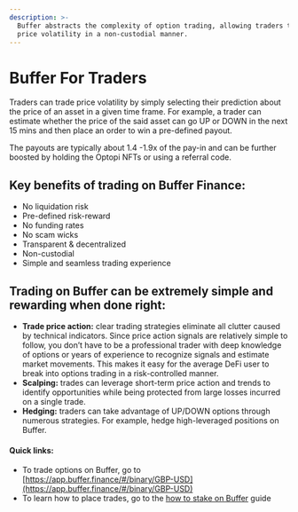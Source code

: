 ```yaml
---
description: >-
  Buffer abstracts the complexity of option trading, allowing traders to trade
  price volatility in a non-custodial manner.
---
```


# Buffer For Traders

Traders can trade price volatility by simply selecting their prediction about the price of an asset in a given time frame. For example, a trader can estimate whether the price of the said asset can go UP or DOWN in the next 15 mins and then place an order to win a pre-defined payout.

The payouts are typically about 1.4 -1.9x of the pay-in and can be further boosted by holding the Optopi NFTs or using a referral code.

## **Key benefits of trading on Buffer Finance:**

* No liquidation risk
* Pre-defined risk-reward
* No funding rates
* No scam wicks
* Transparent & decentralized
* Non-custodial
* Simple and seamless trading experience

## **Trading on Buffer can be extremely simple and rewarding when done right:**

* **Trade price action:** clear trading strategies eliminate all clutter caused by technical indicators. Since price action signals are relatively simple to follow, you don’t have to be a professional trader with deep knowledge of options or years of experience to recognize signals and estimate market movements. This makes it easy for the average DeFi user to break into options trading in a risk-controlled manner.
* **Scalping:** trades can leverage short-term price action and trends to identify opportunities while being protected from large losses incurred on a single trade.
* **Hedging:** traders can take advantage of UP/DOWN options through numerous strategies. For example, hedge high-leveraged positions on Buffer.

#### Quick links:

* To trade options on Buffer, go to [https://app.buffer.finance/#/binary/GBP-USD](https://app.buffer.finance/#/binary/GBP-USD)
* To learn how to place trades, go to the [how to stake on Buffer](../quick-start-guides/how-to-place-trades.md) guide

